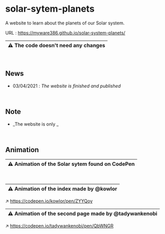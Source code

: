 # solar-sytem-planets

A website to learn about the planets of our Solar system.

URL : https://myware386.github.io/solar-system-planets/

| ⚠️ The code doesn't need any changes
|--------------------

<br>

News
----------------------
- 03/04/2021 : _The website is finished and published_

<br>

Note
-------------------------

- _The website is only _

<br>

Animation
----------------------------------------

| ⚠️ Animation of the Solar sytem found on CodePen
|---------------------

<br>

| ⚠️ Animation of the index made by @kowlor
|---------------------

↗️ https://codepen.io/kowlor/pen/ZYYQoy

| ⚠️ Animation of the second page made by @tadywankenobi
|---------------------

↗️ https://codepen.io/tadywankenobi/pen/QbWNGR
